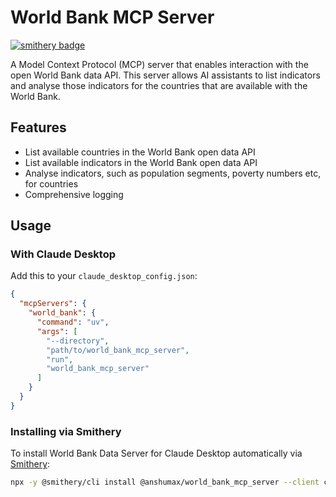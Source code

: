 # World Bank MCP Server
[![smithery badge](https://smithery.ai/badge/@anshumax/world_bank_mcp_server)](https://smithery.ai/server/@anshumax/world_bank_mcp_server)

A Model Context Protocol (MCP) server that enables interaction with the open World Bank data API. This server allows AI assistants to list indicators and analyse those indicators for the countries that are available with the World Bank.

## Features

- List available countries in the World Bank open data API
- List available indicators in the World Bank open data API
- Analyse indicators, such as population segments, poverty numbers etc, for countries
- Comprehensive logging


## Usage

### With Claude Desktop

Add this to your `claude_desktop_config.json`:

```json
{
  "mcpServers": {
    "world_bank": {
      "command": "uv",
      "args": [
        "--directory", 
        "path/to/world_bank_mcp_server",
        "run",
        "world_bank_mcp_server"
      ]
    }
  }
}
```

### Installing via Smithery

To install World Bank Data Server for Claude Desktop automatically via [Smithery](https://smithery.ai/server/@anshumax/world_bank_mcp_server):

```bash
npx -y @smithery/cli install @anshumax/world_bank_mcp_server --client claude
```
